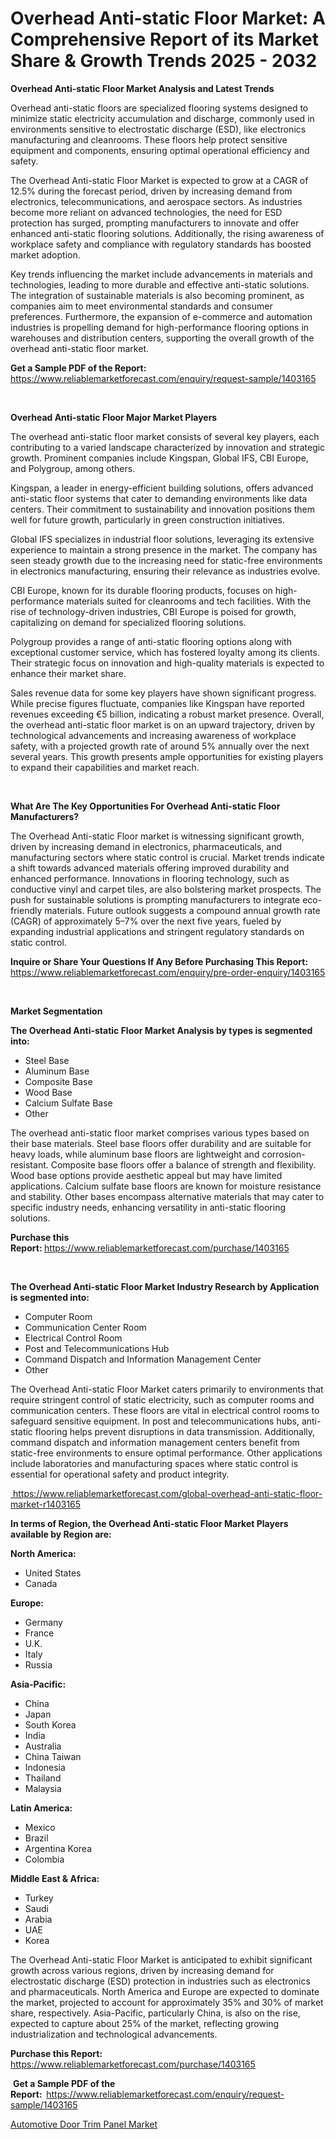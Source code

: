 <p><h1>Overhead Anti-static Floor Market: A Comprehensive Report of its Market Share & Growth Trends 2025 - 2032</h1></p><p><strong>Overhead Anti-static Floor Market Analysis and Latest Trends</strong></p>
<p><p>Overhead anti-static floors are specialized flooring systems designed to minimize static electricity accumulation and discharge, commonly used in environments sensitive to electrostatic discharge (ESD), like electronics manufacturing and cleanrooms. These floors help protect sensitive equipment and components, ensuring optimal operational efficiency and safety.</p><p>The Overhead Anti-static Floor Market is expected to grow at a CAGR of 12.5% during the forecast period, driven by increasing demand from electronics, telecommunications, and aerospace sectors. As industries become more reliant on advanced technologies, the need for ESD protection has surged, prompting manufacturers to innovate and offer enhanced anti-static flooring solutions. Additionally, the rising awareness of workplace safety and compliance with regulatory standards has boosted market adoption.</p><p>Key trends influencing the market include advancements in materials and technologies, leading to more durable and effective anti-static solutions. The integration of sustainable materials is also becoming prominent, as companies aim to meet environmental standards and consumer preferences. Furthermore, the expansion of e-commerce and automation industries is propelling demand for high-performance flooring options in warehouses and distribution centers, supporting the overall growth of the overhead anti-static floor market.</p></p>
<p><strong>Get a Sample PDF of the Report:&nbsp;</strong> <a href="https://www.reliablemarketforecast.com/enquiry/request-sample/1403165?utm_campaign=2929&utm_medium=2&utm_source=Github&utm_content=ia&utm_term=28032025&utm_id=overhead-anti-static-floor">https://www.reliablemarketforecast.com/enquiry/request-sample/1403165</a></p>
<p>&nbsp;</p>
<p><strong>Overhead Anti-static Floor Major Market Players</strong></p>
<p><p>The overhead anti-static floor market consists of several key players, each contributing to a varied landscape characterized by innovation and strategic growth. Prominent companies include Kingspan, Global IFS, CBI Europe, and Polygroup, among others. </p><p>Kingspan, a leader in energy-efficient building solutions, offers advanced anti-static floor systems that cater to demanding environments like data centers. Their commitment to sustainability and innovation positions them well for future growth, particularly in green construction initiatives.</p><p>Global IFS specializes in industrial floor solutions, leveraging its extensive experience to maintain a strong presence in the market. The company has seen steady growth due to the increasing need for static-free environments in electronics manufacturing, ensuring their relevance as industries evolve.</p><p>CBI Europe, known for its durable flooring products, focuses on high-performance materials suited for cleanrooms and tech facilities. With the rise of technology-driven industries, CBI Europe is poised for growth, capitalizing on demand for specialized flooring solutions. </p><p>Polygroup provides a range of anti-static flooring options along with exceptional customer service, which has fostered loyalty among its clients. Their strategic focus on innovation and high-quality materials is expected to enhance their market share.</p><p>Sales revenue data for some key players have shown significant progress. While precise figures fluctuate, companies like Kingspan have reported revenues exceeding €5 billion, indicating a robust market presence. Overall, the overhead anti-static floor market is on an upward trajectory, driven by technological advancements and increasing awareness of workplace safety, with a projected growth rate of around 5% annually over the next several years. This growth presents ample opportunities for existing players to expand their capabilities and market reach.</p></p>
<p>&nbsp;</p>
<p><strong>What Are The Key Opportunities For Overhead Anti-static Floor Manufacturers?</strong></p>
<p><p>The Overhead Anti-static Floor market is witnessing significant growth, driven by increasing demand in electronics, pharmaceuticals, and manufacturing sectors where static control is crucial. Market trends indicate a shift towards advanced materials offering improved durability and enhanced performance. Innovations in flooring technology, such as conductive vinyl and carpet tiles, are also bolstering market prospects. The push for sustainable solutions is prompting manufacturers to integrate eco-friendly materials. Future outlook suggests a compound annual growth rate (CAGR) of approximately 5–7% over the next five years, fueled by expanding industrial applications and stringent regulatory standards on static control.</p></p>
<p><strong>Inquire or Share Your Questions If Any Before Purchasing This Report:</strong> <a href="https://www.reliablemarketforecast.com/enquiry/pre-order-enquiry/1403165?utm_campaign=2929&utm_medium=2&utm_source=Github&utm_content=ia&utm_term=28032025&utm_id=overhead-anti-static-floor">https://www.reliablemarketforecast.com/enquiry/pre-order-enquiry/1403165</a></p>
<p>&nbsp;</p>
<p><strong>Market Segmentation</strong></p>
<p><strong>The Overhead Anti-static Floor Market Analysis by types is segmented into:</strong></p>
<p><ul><li>Steel Base</li><li>Aluminum Base</li><li>Composite Base</li><li>Wood Base</li><li>Calcium Sulfate Base</li><li>Other</li></ul></p>
<p><p>The overhead anti-static floor market comprises various types based on their base materials. Steel base floors offer durability and are suitable for heavy loads, while aluminum base floors are lightweight and corrosion-resistant. Composite base floors offer a balance of strength and flexibility. Wood base options provide aesthetic appeal but may have limited applications. Calcium sulfate base floors are known for moisture resistance and stability. Other bases encompass alternative materials that may cater to specific industry needs, enhancing versatility in anti-static flooring solutions.</p></p>
<p><strong>Purchase this Report:&nbsp;</strong><a href="https://www.reliablemarketforecast.com/purchase/1403165?utm_campaign=2929&utm_medium=2&utm_source=Github&utm_content=ia&utm_term=28032025&utm_id=overhead-anti-static-floor">https://www.reliablemarketforecast.com/purchase/1403165</a></p>
<p>&nbsp;</p>
<p><strong>The Overhead Anti-static Floor Market Industry Research by Application is segmented into:</strong></p>
<p><ul><li>Computer Room</li><li>Communication Center Room</li><li>Electrical Control Room</li><li>Post and Telecommunications Hub</li><li>Command Dispatch and Information Management Center</li><li>Other</li></ul></p>
<p><p>The Overhead Anti-static Floor Market caters primarily to environments that require stringent control of static electricity, such as computer rooms and communication centers. These floors are vital in electrical control rooms to safeguard sensitive equipment. In post and telecommunications hubs, anti-static flooring helps prevent disruptions in data transmission. Additionally, command dispatch and information management centers benefit from static-free environments to ensure optimal performance. Other applications include laboratories and manufacturing spaces where static control is essential for operational safety and product integrity.</p></p>
<p><a href="https://www.reliablemarketforecast.com/global-overhead-anti-static-floor-market-r1403165?utm_campaign=2929&utm_medium=2&utm_source=Github&utm_content=ia&utm_term=28032025&utm_id=overhead-anti-static-floor">&nbsp;https://www.reliablemarketforecast.com/global-overhead-anti-static-floor-market-r1403165</a></p>
<p><strong>In terms of Region, the Overhead Anti-static Floor Market Players available by Region are:</strong></p>
<p>
    <p> <strong> North America: </strong>
        <ul>
            <li>United States</li>
            <li>Canada</li>
        </ul>
        </p> 
    <p> <strong> Europe: </strong>
        <ul>
            <li>Germany</li>
            <li>France</li>
            <li>U.K.</li>
            <li>Italy</li>
            <li>Russia</li>
        </ul>
        </p> 
    <p> <strong> Asia-Pacific: </strong>
        <ul>
            <li>China</li>
            <li>Japan</li>
            <li>South Korea</li>
            <li>India</li>
            <li>Australia</li>
            <li>China Taiwan</li>
            <li>Indonesia</li>
            <li>Thailand</li>
            <li>Malaysia</li>
        </ul>
        </p> 
    <p> <strong> Latin America: </strong>
        <ul>
            <li>Mexico</li>
            <li>Brazil</li>
            <li>Argentina Korea</li>
            <li>Colombia</li>
        </ul>
        </p> 
    <p> <strong> Middle East & Africa: </strong>
        <ul>
            <li>Turkey</li>
            <li>Saudi</li>
            <li>Arabia</li>
            <li>UAE</li>
            <li>Korea</li>
        </ul>
    </p>
    </p>
<p><p>The Overhead Anti-static Floor Market is anticipated to exhibit significant growth across various regions, driven by increasing demand for electrostatic discharge (ESD) protection in industries such as electronics and pharmaceuticals. North America and Europe are expected to dominate the market, projected to account for approximately 35% and 30% of market share, respectively. Asia-Pacific, particularly China, is also on the rise, expected to capture about 25% of the market, reflecting growing industrialization and technological advancements.</p></p>
<p><strong>Purchase this Report: </strong><a href="https://www.reliablemarketforecast.com/purchase/1403165?utm_campaign=2929&utm_medium=2&utm_source=Github&utm_content=ia&utm_term=28032025&utm_id=overhead-anti-static-floor">https://www.reliablemarketforecast.com/purchase/1403165</a></p>
<p>&nbsp;<strong>Get a Sample PDF of the Report:&nbsp;&nbsp;</strong><a href="https://www.reliablemarketforecast.com/enquiry/request-sample/1403165?utm_campaign=2929&utm_medium=2&utm_source=Github&utm_content=ia&utm_term=28032025&utm_id=overhead-anti-static-floor">https://www.reliablemarketforecast.com/enquiry/request-sample/1403165</a></p>
<p><strong></strong></p>
<p><p><a href="https://github.com/ezahdyre/Market-Research-Report-List-1/blob/main/automotive-door-trim-panel-market.md?utm_campaign=2929&utm_medium=2&utm_source=Github&utm_content=ia&utm_term=28032025&utm_id=overhead-anti-static-floor">Automotive Door Trim Panel Market</a></p></p>